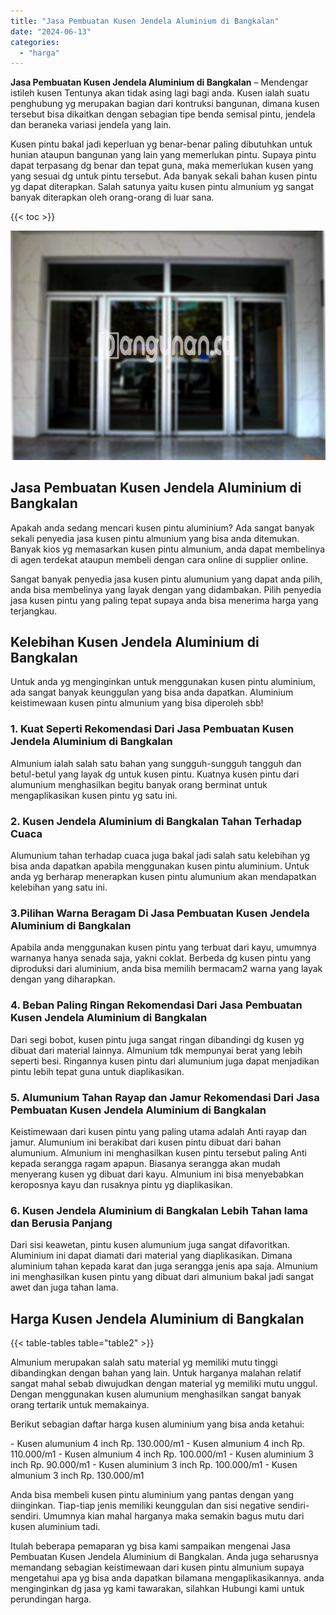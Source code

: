```yaml
---
title: "Jasa Pembuatan Kusen Jendela Aluminium di Bangkalan"
date: "2024-06-13"
categories: 
  - "harga"
---
```


**Jasa Pembuatan Kusen Jendela Aluminium di Bangkalan** – Mendengar istileh kusen Tentunya akan tidak asing lagi bagi anda. Kusen ialah suatu penghubung yg merupakan bagian dari kontruksi bangunan, dimana kusen tersebut bisa dikaitkan dengan sebagian tipe benda semisal pintu, jendela dan beraneka variasi jendela yang lain.

Kusen pintu bakal jadi keperluan yg benar-benar paling dibutuhkan untuk hunian ataupun bangunan yang lain yang memerlukan pintu. Supaya pintu dapat terpasang dg benar dan tepat guna, maka memerlukan kusen yang yang sesuai dg untuk pintu tersebut. Ada banyak sekali bahan kusen pintu yg dapat diterapkan. Salah satunya yaitu kusen pintu almunium yg sangat banyak diterapkan oleh orang-orang di luar sana.

{{< toc >}}

![Jasa Pembuatan Kusen Jendela Aluminium di Bangkalan](/images/harga-kusen-jendela-alumunium-13.png)

## Jasa Pembuatan Kusen Jendela Aluminium di Bangkalan

Apakah anda sedang mencari kusen pintu aluminium? Ada sangat banyak sekali penyedia jasa kusen pintu almunium yang bisa anda ditemukan. Banyak kios yg memasarkan kusen pintu almunium, anda dapat membelinya di agen terdekat ataupun membeli dengan cara online di supplier online.

Sangat banyak penyedia jasa kusen pintu alumunium yang dapat anda pilih, anda bisa membelinya yang layak dengan yang didambakan. Pilih penyedia jasa kusen pintu yang paling tepat supaya anda bisa menerima harga yang terjangkau.

## Kelebihan Kusen Jendela Aluminium di Bangkalan

Untuk anda yg menginginkan untuk menggunakan kusen pintu aluminium, ada sangat banyak keunggulan yang bisa anda dapatkan. Aluminium keistimewaan kusen pintu almunium yang bisa diperoleh sbb!

### 1\. Kuat Seperti Rekomendasi Dari Jasa Pembuatan Kusen Jendela Aluminium di Bangkalan

Almunium ialah salah satu bahan yang sungguh-sungguh tangguh dan betul-betul yang layak dg untuk kusen pintu. Kuatnya kusen pintu dari alumunium menghasilkan begitu banyak orang berminat untuk mengaplikasikan kusen pintu yg satu ini.

### 2\. Kusen Jendela Aluminium di Bangkalan Tahan Terhadap Cuaca

Alumunium tahan terhadap cuaca juga bakal jadi salah satu kelebihan yg bisa anda dapatkan apabila menggunakan kusen pintu aluminium. Untuk anda yg berharap menerapkan kusen pintu alumunium akan mendapatkan kelebihan yang satu ini.

### 3.Pilihan Warna Beragam Di Jasa Pembuatan Kusen Jendela Aluminium di Bangkalan

Apabila anda menggunakan kusen pintu yang terbuat dari kayu, umumnya warnanya hanya senada saja, yakni coklat. Berbeda dg kusen pintu yang diproduksi dari aluminium, anda bisa memilih bermacam2 warna yang layak dengan yang diharapkan.

### 4\. Beban Paling Ringan Rekomendasi Dari Jasa Pembuatan Kusen Jendela Aluminium di Bangkalan

Dari segi bobot, kusen pintu juga sangat ringan dibandingi dg kusen yg dibuat dari material lainnya. Almunium tdk mempunyai berat yang lebih seperti besi. Ringannya kusen pintu dari alumunium juga dapat menjadikan pintu lebih tepat guna untuk diaplikasikan.

### 5\. Alumunium Tahan Rayap dan Jamur Rekomendasi Dari Jasa Pembuatan Kusen Jendela Aluminium di Bangkalan

Keistimewaan dari kusen pintu yang paling utama adalah Anti rayap dan jamur. Alumunium ini berakibat dari kusen pintu dibuat dari bahan alumunium. Almunium ini menghasilkan kusen pintu tersebut paling Anti kepada serangga ragam apapun. Biasanya serangga akan mudah menyerang kusen yg dibuat dari kayu. Almunium ini bisa menyebabkan keroposnya kayu dan rusaknya pintu yg diaplikasikan.

### 6\. Kusen Jendela Aluminium di Bangkalan Lebih Tahan lama dan Berusia Panjang

Dari sisi keawetan, pintu kusen alumunium juga sangat difavoritkan. Aluminium ini dapat diamati dari material yang diaplikasikan. Dimana aluminium tahan kepada karat dan juga serangga jenis apa saja. Almunium ini menghasilkan kusen pintu yang dibuat dari almunium bakal jadi sangat awet dan juga tahan lama.

## Harga Kusen Jendela Aluminium di Bangkalan

{{< table-tables table="table2" >}}

Almunium merupakan salah satu material yg memiliki mutu tinggi dibandingkan dengan bahan yang lain. Untuk harganya malahan relatif sangat mahal sebab diwujudkan dengan material yg memiliki mutu unggul. Dengan menggunakan kusen alumunium menghasilkan sangat banyak orang tertarik untuk memakainya.

Berikut sebagian daftar harga kusen aluminium yang bisa anda ketahui:

\- Kusen alumunium 4 inch Rp. 130.000/m1 - Kusen almunium 4 inch Rp. 110.000/m1 - Kusen almunium 4 inch Rp. 100.000/m1 - Kusen aluminium 3 inch Rp. 90.000/m1 - Kusen aluminium 3 inch Rp. 100.000/m1 - Kusen almunium 3 inch Rp. 130.000/m1

Anda bisa membeli kusen pintu aluminium yang pantas dengan yang diinginkan. Tiap-tiap jenis memiliki keunggulan dan sisi negative sendiri-sendiri. Umumnya kian mahal harganya maka semakin bagus mutu dari kusen aluminium tadi.

Itulah beberapa pemaparan yg bisa kami sampaikan mengenai Jasa Pembuatan Kusen Jendela Aluminium di Bangkalan. Anda juga seharusnya memandang sebagian keistimewaan dari kusen pintu almunium supaya mengetahui apa yg bisa anda dapatkan bilamana mengaplikasikannya. anda menginginkan dg jasa yg kami tawarakan, silahkan Hubungi kami untuk perundingan harga.
